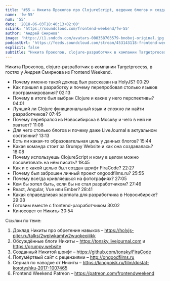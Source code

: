```yaml
---
title: "#55 – Никита Прокопов про ClojureScript, ведение блогов и создание собственного шрифта"
name: 'fw-55'
num: '55'
date: '2018-06-03T18:40:13+02:00'
scLink: 'https://soundcloud.com/frontend-weekend/fw-55'
author: 'Андрей Смирнов'
image: 'https://i1.sndcdn.com/avatars-000358703579-bnobxj-original.jpg'
podcastUrl: 'https://feeds.soundcloud.com/stream/453143118-frontend-weekend-fw-55.m4a'
explicit: false
subtitle: "Никита Прокопов, clojure-разработчик в компании Targetprocess, в гостях у Андрея Смирнова из Frontend Weekend. "
---
```

Никита Прокопов, clojure-разработчик в компании Targetprocess, в гостях у Андрея Смирнова из Frontend Weekend. 

- Почему именно такой доклад был рассказан на HolyJS? <timecode>00:29</timecode>
- Как пришел в разработку и почему перепробовал столько языков программирования? <timecode>02:13</timecode>
- Почему в итоге был выбран Clojure и какие у него перспективы? <timecode>04:01</timecode>
- Лучший ли Clojure функциональный язык и сложно ли найти разработчиков? <timecode>07:45</timecode>
- Почему перебрался из Новосибирска в Москву и чего в ней не хватает? <timecode>11:08</timecode>
- Для чего столько блогов и почему даже LiveJournal в актуальном состоянии? <timecode>13:13</timecode>
- Есть ли какая-то образовательная цель у данных блогов? <timecode>15:44</timecode>
- Какая команда стоит за Grumpy Website и как она создавалась? <timecode>18:08</timecode>
- Почему используешь ClojureScript и кому в целом можно посоветовать на нём писать? <timecode>19:45</timecode>
- Как и с какой целью был создан шрифт FiraCode? <timecode>22:27</timecode>
- Почему был заброшен личный проект ongoodfilms.ru? <timecode>25:55</timecode>
- Почему всегда кривляешься на фотографиях? <timecode>27:05</timecode>
- Кем бы хотел быть, если бы не стал разработчиком? <timecode>27:46</timecode>
- React, Angular, Vue или Ember? <timecode>28:41</timecode>
- Какая справедливая зарплата для разработчика в Новосибирске? <timecode>29:08</timecode>
- Готовим вместе с frontend-разработчиком <timecode>30:02</timecode>
- Киносовет от Никиты <timecode>30:54</timecode>

Ссылки по теме:
1) Доклад Никиты про обретение навыков – https://holyjs-piter.ru/talks/2wplwkamfw2wuqkeoiiikk
2) Обсуждённые блоги Никиты – https://tonsky.livejournal.com и https://grumpy.website
3) Созданный Никитой шрифт – https://github.com/tonsky/FiraCode
4) Полумёртвый сайт с рецензиями – http://ongoodfilms.ru
5) Сериал по наводке от Никиты – https://kinopoisk.ru/film/dostat-korotyshku-2017-1007465
6) Frontend Weekend Patreon – https://patreon.com/frontendweekend